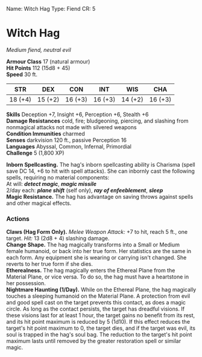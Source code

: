 Name: Witch Hag
Type: Fiend
CR: 5

# Witch Hag 
_Medium fiend, neutral evil_

**Armour Class** 17 (natural armour)    
**Hit Points** 112 (15d8 + 45)    
**Speed** 30 ft. 

| STR     | DEX     | CON     | INT     | WIS     | CHA     |
|---------|---------|---------|---------|---------|---------|
| 18 (+4) | 15 (+2) | 16 (+3) | 16 (+3) | 14 (+2) | 16 (+3) |

**Skills** Deception +7, Insight +6, Perception +6, Stealth +6    
**Damage Resistances** cold, fire; bludgeoning, piercing, and slashing from nonmagical attacks not made with silvered weapons    
**Condition Immunities** charmed    
**Senses** darkvision 120 ft., passive Perception 16    
**Languages** Abyssal, Common, Infernal, Primordial    
**Challenge** 5 (1,800 XP) 

**Inborn Spellcasting.** The hag's inborn spellcasting ability is Charisma (spell save DC 14, +6 to hit with spell attacks). She can inbornly cast the following spells, requiring no material components:    
At will: **_detect magic_**, **_magic missile_**    
2/day each: **_plane shift_** (self only), **_ray of enfeeblement_**, **_sleep_**    
**Magic Resistance.** The hag has advantage on saving throws against spells and other magical effects. 

### Actions    
**Claws (Hag Form Only).** _Melee Weapon Attack:_ +7 to hit, reach 5 ft., one target. _Hit:_ 13 (2d8 + 4) slashing damage.    
**Change Shape.** The hag magically transforms into a Small or Medium female humanoid, or back into her true form. Her statistics are the same in each form. Any equipment she is wearing or carrying isn't changed. She reverts to her true form if she dies.    
**Etherealness.** The hag magically enters the Ethereal Plane from the Material Plane, or vice versa. To do so, the hag must have a heartstone in her possession.    
**Nightmare Haunting (1/Day).** While on the Ethereal Plane, the hag magically touches a sleeping humanoid on the Material Plane. A protection from evil and good spell cast on the target prevents this contact, as does a magic circle. As long as the contact persists, the target has dreadful visions. If these visions last for at least 1 hour, the target gains no benefit from its rest, and its hit point maximum is reduced by 5 (1d10). If this effect reduces the target's hit point maximum to 0, the target dies, and if the target was evil, its soul is trapped in the hag's soul bag. The reduction to the target's hit point maximum lasts until removed by the greater restoration spell or similar magic.